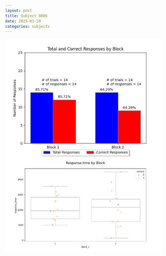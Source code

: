 ```yaml
---
layout: post
title: Subject 8006
date: 2025-01-10
categories: subjects
---
```


![](data/8006/run-16/8006_ATS_responses.png)
![](data/8006/run-16/8006_ATS_rt.png)
